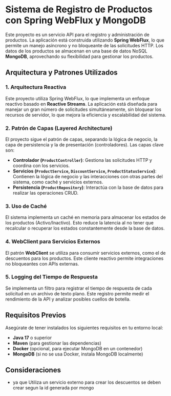 # Sistema de Registro de Productos con Spring WebFlux y MongoDB

Este proyecto es un servicio API para el registro y administración de productos. La aplicación está construida utilizando **Spring WebFlux**, lo que permite un manejo asíncrono y no bloqueante de las solicitudes HTTP. Los datos de los productos se almacenan en una base de datos NoSQL **MongoDB**, aprovechando su flexibilidad para gestionar los productos.

## Arquitectura y Patrones Utilizados

### 1. **Arquitectura Reactiva**
Este proyecto utiliza Spring WebFlux, lo que implementa un enfoque reactivo basado en **Reactive Streams**. La aplicación está diseñada para manejar un gran número de solicitudes simultáneamente, sin bloquear los recursos de servidor, lo que mejora la eficiencia y escalabilidad del sistema.

### 2. **Patrón de Capas (Layered Architecture)**
El proyecto sigue el patrón de capas, separando la lógica de negocio, la capa de persistencia y la de presentación (controladores). Las capas clave son:

- **Controlador (`ProductController`)**: Gestiona las solicitudes HTTP y coordina con los servicios.
- **Servicios (`ProductService`, `DiscountService`, `ProductStatusService`)**: Contienen la lógica de negocio y las interacciones con otras partes del sistema, como caché y servicios externos.
- **Persistencia (`ProductRepository`)**: Interactúa con la base de datos para realizar las operaciones CRUD.

### 3. **Uso de Caché**
El sistema implementa un caché en memoria para almacenar los estados de los productos (Activo/Inactivo). Esto reduce la latencia al no tener que recalcular o recuperar los estados constantemente desde la base de datos.

### 4. **WebClient para Servicios Externos**
El patrón **WebClient** se utiliza para consumir servicios externos, como el de descuentos para los productos. Este cliente reactivo permite integraciones no bloqueantes con APIs externas.

### 5. **Logging del Tiempo de Respuesta**
Se implementa un filtro para registrar el tiempo de respuesta de cada solicitud en un archivo de texto plano. Este registro permite medir el rendimiento de la API y analizar posibles cuellos de botella.

## Requisitos Previos

Asegúrate de tener instalados los siguientes requisitos en tu entorno local:

- **Java 17** o superior
- **Maven** (para gestionar las dependencias)
- **Docker** (opcional, para ejecutar MongoDB en un contenedor)
- **MongoDB** (si no se usa Docker, instala MongoDB localmente)

## Consideraciones

- ya que Utiliza un servicio externo para crear los descuentos se deben crear segun la id generada por mongo
